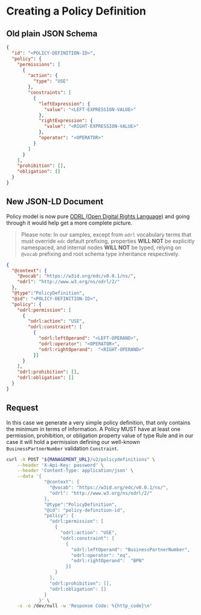 # Creating a Policy Definition

## Old plain JSON Schema

```json
{
  "id": "<POLICY-DEFINITION-ID>",
  "policy": {
    "permissions": [
      {
        "action": {
          "type": "USE"
        },
        "constraints": [
          {
            "leftExpression": {
              "value": "<LEFT-EXPRESSION-VALUE>"
            },
            "rightExpression": {
              "value": "<RIGHT-EXPRESSION-VALUE>"
            },
            "operator": "<OPERATOR>"
          }
        ]
      }
    ],
    "prohibition": [],
    "obligation": []
  }
}
```

## New JSON-LD Document

Policy model is now pure [ODRL (Open Digital Rights Language)](https://www.w3.org/TR/odrl-model/) and going through it would help get a more complete picture.

> Please note: In our samples, except from `odrl` vocabulary terms that must override `edc` default prefixing, properties **WILL NOT** be explicitly namespaced, and internal nodes **WILL NOT** be typed, relying on `@vocab` prefixing and root schema type inheritance respectively.

```json
{
  "@context": {
    "@vocab": "https://w3id.org/edc/v0.0.1/ns/",
    "odrl": "http://www.w3.org/ns/odrl/2/"
  },
  "@type":"PolicyDefinition",
  "@id": "<POLICY-DEFINITION-ID>",
  "policy": {
    "odrl:permission": [
      {
        "odrl:action": "USE",
        "odrl:constraint": [
          {
            "odrl:leftOperand": "<LEFT-OPERAND>",
            "odrl:operator": "<OPERATOR>",
            "odrl:rightOperand":  "<RIGHT-OPERAND>"
          }]
      }
    ],
    "odrl:prohibition": [],
    "odrl:obligation": []
  }
}
```

## Request

In this case we generate a very simple policy definition, that only contains the minimum in terms of information.
A Policy MUST have at least one permission, prohibition, or obligation property value of type Rule and in our case it will hold a permission defining our well-known `BusinessPartnerNumber` validation `Constraint`.

```bash
curl -X POST "${MANAGEMENT_URL}/v2/policydefinitions" \
    --header 'X-Api-Key: password' \
    --header 'Content-Type: application/json' \
    --data '{
              "@context": {
                "@vocab": "https://w3id.org/edc/v0.0.1/ns/",
                "odrl": "http://www.w3.org/ns/odrl/2/"
              },
              "@type":"PolicyDefinition",
              "@id": "policy-definition-id",
              "policy": {
                "odrl:permission": [
                  {
                    "odrl:action": "USE",
                    "odrl:constraint": [
                      {
                        "odrl:leftOperand": "BusinessPartnerNumber",
                        "odrl:operator": "eq",
                        "odrl:rightOperand":  "BPN"
                      }]
                  }
                ],
                "odrl:prohibition": [],
                "odrl:obligation": []
              }
            }' \
    -s -o /dev/null -w 'Response Code: %{http_code}\n'
```
